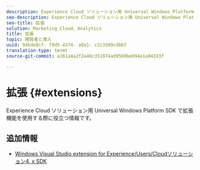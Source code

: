 ```yaml
---
description: Experience Cloud ソリューション用 Universal Windows Platform SDK で拡張機能を使用する際に役立つ情報です。
seo-description: Experience Cloud ソリューション用 Universal Windows Platform SDK で拡張機能を使用する際に役立つ情報です。
seo-title: 拡張
solution: Marketing Cloud、Analytics
title: 拡張
topic: 開発者と導入
uuid: 94bde8cf- f9d5-4374- a9a1- c2c3509cdbb7
translation-type: tm+mt
source-git-commit: a161a4a2f2a46c351874ad9569be694e1a04333f

---
```



# 拡張 {#extensions}

Experience Cloud ソリューション用 Universal Windows Platform SDK で拡張機能を使用する際に役立つ情報です。

## 追加情報

+ [Windows Visual Studio extension for Experience/Users/Cloudソリューション4. x SDK](/help/universal-windows/extensions/win-vse-4x.md)